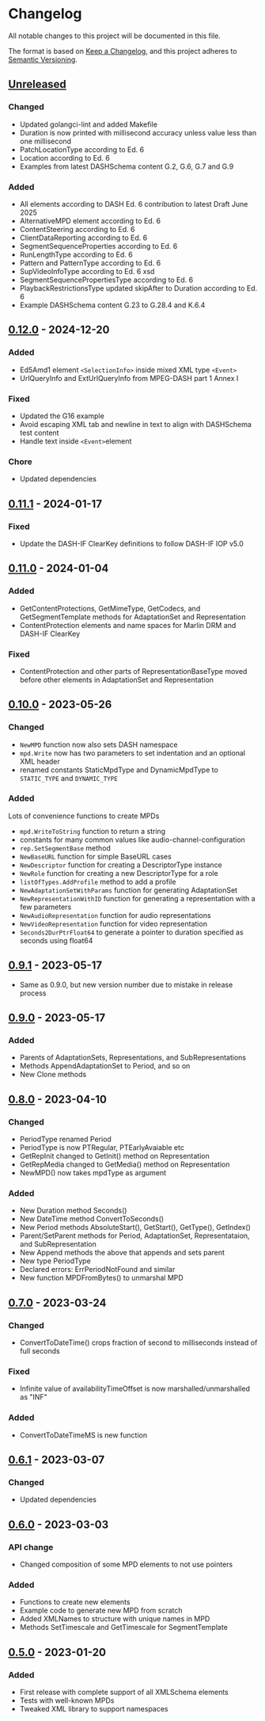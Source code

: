 # Changelog

All notable changes to this project will be documented in this file.

The format is based on [Keep a Changelog](https://keepachangelog.com/en/1.0.0/),
and this project adheres to [Semantic Versioning](https://semver.org/spec/v2.0.0.html).

## [Unreleased]

### Changed

- Updated golangci-lint and added Makefile
- Duration is now printed with millisecond accuracy unless value less than one millisecond
- PatchLocationType according to Ed. 6
- Location according to Ed. 6
- Examples from latest DASHSchema content G.2, G.6, G.7 and G.9


### Added

- All elements according to DASH Ed. 6 contribution to latest Draft June 2025
- AlternativeMPD element according to Ed. 6
- ContentSteering according to Ed. 6
- ClientDataReporting according to Ed. 6
- SegmentSequenceProperties according to Ed. 6
- RunLengthType according to Ed. 6
- Pattern and PatternType according to Ed. 6
- SupVideoInfoType according to Ed. 6 xsd
- SegmentSequencePropertiesType according to Ed. 6
- PlaybackRestrictionsType updated skipAfter to Duration according to Ed. 6
- Example DASHSchema content G.23 to G.28.4 and K.6.4

## [0.12.0] - 2024-12-20

### Added

- Ed5Amd1 element `<SelectionInfo>` inside mixed XML type `<Event>`
- UrlQueryInfo and ExtUrlQueryInfo from MPEG-DASH part 1 Annex I

### Fixed

- Updated the G16 example
- Avoid escaping XML tab and newline in text to align with DASHSchema test content
- Handle text inside `<Event>`element

### Chore

- Updated dependencies

## [0.11.1] - 2024-01-17

### Fixed

- Update the DASH-IF ClearKey definitions to follow DASH-IF IOP v5.0

## [0.11.0] - 2024-01-04

### Added

- GetContentProtections, GetMimeType, GetCodecs, and GetSegmentTemplate methods for AdaptationSet and Representation
- ContentProtection elements and name spaces for Marlin DRM and DASH-IF ClearKey

### Fixed

- ContentProtection and other parts of RepresentationBaseType moved before other elements in AdaptationSet and Representation

## [0.10.0] - 2023-05-26

### Changed

- `NewMPD` function now also sets DASH namespace
- `mpd.Write` now has two parameters to set indentation and an optional XML header
- renamed constants StaticMpdType and DynamicMpdType to `STATIC_TYPE` and `DYNAMIC_TYPE`

### Added

Lots of convenience functions to create MPDs

- `mpd.WriteToString` function to return a string
- constants for many common values like audio-channel-configuration
- `rep.SetSegmentBase` method
- `NewBaseURL` function for simple BaseURL cases
- `NewDescriptor` function for creating a DescriptorType instance
- `NewRole` function for creating a new DescriptorType for a role
- `listOfTypes.AddProfile` method to add a profile
- `NewAdaptationSetWithParams` function for generating AdaptationSet
- `NewRepresentationWithID` function for generating a representation with a few parameters
- `NewAudioRepresentation` function for audio representations
- `NewVideoRepresentation` function for video representation
- `Seconds2DurPtrFloat64` to generate a pointer to duration specified as seconds using float64

## [0.9.1] - 2023-05-17

- Same as 0.9.0, but new version number due to mistake in release process

## [0.9.0] - 2023-05-17

### Added

- Parents of AdaptationSets, Representations, and SubRepresentations
- Methods AppendAdaptationSet to Period, and so on
- New Clone methods

## [0.8.0] - 2023-04-10

### Changed

- PeriodType renamed Period
- PeriodType is now PTRegular, PTEarlyAvaiable etc
- GetRepInit changed to GetInit() method on Representation
- GetRepMedia changed to GetMedia() method on Representation
- NewMPD() now takes mpdType as argument

### Added

- New Duration method Seconds()
- New DateTime method ConvertToSeconds()
- New Period methods AbsoluteStart(), GetStart(), GetType(), GetIndex()
- Parent/SetParent methods for Period, AdaptationSet, Representataion, and SubRepresentation
- New Append methods the above that appends and sets parent
- New type PeriodType
- Declared errors: ErrPeriodNotFound and similar
- New function MPDFromBytes() to unmarshal MPD

## [0.7.0] - 2023-03-24

### Changed

- ConvertToDateTime() crops fraction of second to milliseconds instead of full seconds

### Fixed

- Infinite value of availabilityTimeOffset is now marshalled/unmarshalled as "INF"

### Added

- ConvertToDateTimeMS is new function

## [0.6.1] - 2023-03-07

### Changed

- Updated dependencies

## [0.6.0] - 2023-03-03

### API change

- Changed composition of some MPD elements to not use pointers

### Added

- Functions to create new elements
- Example code to generate new MPD from scratch
- Added XMLNames to structure with unique names in MPD
- Methods SetTimescale and GetTimescale for SegmentTemplate

## [0.5.0] - 2023-01-20

### Added

- First release with complete support of all XMLSchema elements
- Tests with well-known MPDs
- Tweaked XML library to support namespaces

[Unreleased]: https://github.com/Eyevinn/dash-mpd/compare/v0.12.0...HEAD
[0.12.0]: https://github.com/Eyevinn/dash-mpd/compare/v0.11.1...v0.12.0
[0.11.1]: https://github.com/Eyevinn/dash-mpd/compare/v0.11.0...v0.11.1
[0.11.0]: https://github.com/Eyevinn/dash-mpd/compare/v0.10.0...v0.11.0
[0.10.0]: https://github.com/Eyevinn/dash-mpd/compare/v0.9.1...v0.10.0
[0.9.1]: https://github.com/Eyevinn/dash-mpd/compare/v0.9.0...v0.9.1
[0.9.0]: https://github.com/Eyevinn/dash-mpd/compare/v0.8.0...v0.9.0
[0.8.0]: https://github.com/Eyevinn/dash-mpd/compare/v0.7.0...v0.8.0
[0.7.0]: https://github.com/Eyevinn/dash-mpd/compare/v0.6.1...v0.7.0
[0.6.1]: https://github.com/Eyevinn/dash-mpd/compare/v0.6.0...v0.6.1
[0.6.0]: https://github.com/Eyevinn/dash-mpd/compare/v0.5.0...v0.6.0
[0.5.0]: https://github.com/Eyevinn/dash-mpd/releases/tag/v0.5.0
